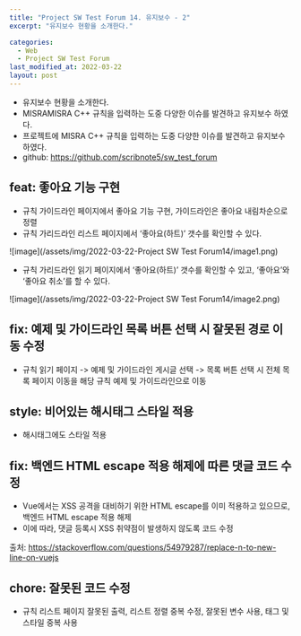```yaml
---
title: "Project SW Test Forum 14. 유지보수 - 2"
excerpt: "유지보수 현황을 소개한다."

categories:
  - Web
  - Project SW Test Forum
last_modified_at: 2022-03-22
layout: post
---
```

- 유지보수 현황을 소개한다.
- MISRAMISRA C++ 규칙을 입력하는 도중 다양한 이슈를 발견하고 유지보수 하였다.
- 프로젝트에 MISRA C++ 규칙을 입력하는 도중 다양한 이슈를 발견하고 유지보수 하였다.
- github: <https://github.com/scribnote5/sw_test_forum>



## feat: 좋아요 기능 구현
- 규칙 가이드라인 페이지에서 좋아요 기능 구현, 가이드라인은 좋아요 내림차순으로 정렬
- 규칙 가리드라인 리스트 페이지에서 ‘좋아요(하트)’ 갯수를 확인할 수 있다.

![image](/assets/img/2022-03-22-Project SW Test Forum14/image1.png)

- 규칙 가리드라인 읽기 페이지에서 ‘좋아요(하트)’ 갯수를 확인할 수 있고, ‘좋아요’와 ‘좋아요 취소’를 할 수 있다.

![image](/assets/img/2022-03-22-Project SW Test Forum14/image2.png)



## fix: 예제 및 가이드라인 목록 버튼 선택 시 잘못된 경로 이동 수정
- 규칙 읽기 페이지 -> 예제 및 가이드라인 게시글 선택 -> 목록 버튼 선택 시 전체 목록 페이지 이동을 해당 규칙 예제 및 가이드라인으로 이동



## style: 비어있는 해시태그 스타일 적용
- 해시태그에도 스타일 적용



## fix: 백엔드 HTML escape 적용 해제에 따른 댓글 코드 수정
- Vue에서는 XSS 공격을 대비하기 위한 HTML escape를 이미 적용하고 있으므로, 백엔드 HTML escape 적용 해제
- 이에 따라, 댓글 등록시 XSS 취약점이 발생하지 않도록 코드 수정

출처: <https://stackoverflow.com/questions/54979287/replace-n-to-new-line-on-vuejs>



## chore: 잘못된 코드 수정
- 규칙 리스트 페이지 잘못된 출력, 리스트 정렬 중복 수정, 잘못된 변수 사용, 태그 및 스타일 중복 사용
